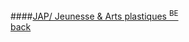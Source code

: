 ####[JAP/ Jeunesse & Arts plastiques <sup>BE</sup>](http://www.jap.be)
<br />
<a href="" class="back">back</a>